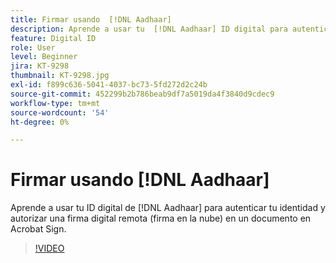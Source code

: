 ```yaml
---
title: Firmar usando  [!DNL Aadhaar]
description: Aprende a usar tu  [!DNL Aadhaar] ID digital para autenticar tu identidad y autorizar una firma digital remota (firma en la nube) en un documento en Acrobat Sign
feature: Digital ID
role: User
level: Beginner
jira: KT-9298
thumbnail: KT-9298.jpg
exl-id: f899c636-5041-4037-bc73-5fd272d2c24b
source-git-commit: 452299b2b786beab9df7a5019da4f3840d9cdec9
workflow-type: tm+mt
source-wordcount: '54'
ht-degree: 0%

---
```


# Firmar usando [!DNL Aadhaar]

Aprende a usar tu ID digital de [!DNL Aadhaar] para autenticar tu identidad y autorizar una firma digital remota (firma en la nube) en un documento en Acrobat Sign.

>[!VIDEO](https://video.tv.adobe.com/v/3444515?quality=12&learn=on&hidetitle=true&captions=spa)
